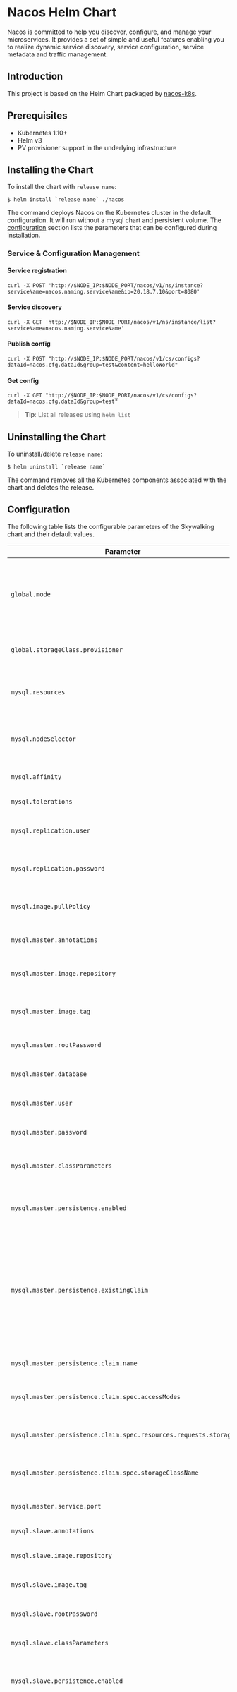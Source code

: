 # Nacos Helm Chart

Nacos is committed to help you discover, configure, and manage your microservices. It provides a set of simple and useful features enabling you to realize dynamic service discovery, service configuration, service metadata and traffic management.

## Introduction

This project is based on the Helm Chart packaged by [nacos-k8s](https://github.com/nacos-group/nacos-k8s/).

## Prerequisites

 - Kubernetes 1.10+ 
 - Helm v3 
 - PV provisioner support in the underlying infrastructure

## Installing the Chart

To install the chart with `release name`:

```shell
$ helm install `release name` ./nacos
```

The command deploys Nacos on the Kubernetes cluster in the default configuration. It will run without a mysql chart and persistent volume. The [configuration](#configuration) section lists the parameters that can be configured during installation. 

### Service & Configuration Management

#### Service registration
```shell
curl -X POST 'http://$NODE_IP:$NODE_PORT/nacos/v1/ns/instance?serviceName=nacos.naming.serviceName&ip=20.18.7.10&port=8080'
```

#### Service discovery
```shell
curl -X GET 'http://$NODE_IP:$NODE_PORT/nacos/v1/ns/instance/list?serviceName=nacos.naming.serviceName'
```
#### Publish config
```shell
curl -X POST "http://$NODE_IP:$NODE_PORT/nacos/v1/cs/configs?dataId=nacos.cfg.dataId&group=test&content=helloWorld"
```
#### Get config
```shell
curl -X GET "http://$NODE_IP:$NODE_PORT/nacos/v1/cs/configs?dataId=nacos.cfg.dataId&group=test"
```



> **Tip**: List all releases using `helm list`

## Uninstalling the Chart

To uninstall/delete `release name`:

```shell
$ helm uninstall `release name`
```
The command removes all the Kubernetes components associated with the chart and deletes the release.

## Configuration

The following table lists the configurable parameters of the Skywalking chart and their default values.

| Parameter                             | Description                                                        | Default                             |
|---------------------------------------|--------------------------------------------------------------------|-------------------------------------|
| `global.mode`                         | Run Mode (quickstart, standalone, cluster; quickstart: without mysql and pv)   | `quickstart`            |
| `global.storageClass.provisioner`     | Global storage class provisioner                                   | `nil`                               |
| `mysql.resources`                     | The [resources] to allocate for mysql container                    | `{}`                                |
| `mysql.nodeSelector`                  | Mysql labels for master and slave pod assignment                   | `{}`                                |
| `mysql.affinity`                      | Mysql affinity policy                                              | `{}`                                |
| `mysql.tolerations`                   | Mysql tolerations                                                  | `{}`                                |
| `mysql.replication.user`              | Master-slave replication username                                  | `nacos_ru`                          |
| `mysql.replication.password`          | Master-slave replication password                                  | `nacos_ru`                          |
| `mysql.image.pullPolicy`              | Mysql container image pull policy                                  | `IfNotPresent`                      |
| `mysql.master.annotations`            | Mysql master annotations                                           | `{}`                                |
| `mysql.master.image.repository`       | Mysql master container image name                                  | `nacos/nacos-mysql-master`          |
| `mysql.master.image.tag`              | Mysql master container image tag                                   | `latest`                            |
| `mysql.master.rootPassword`           | Mysql master root password                                         | `root`                              |
| `mysql.master.database`               | Nacos database name                                                | `nacos_devtest`                     |
| `mysql.master.user`                   | Nacos database user                                                | `nacos`                             |
| `mysql.master.password`               | Nacos database password                                            | `nacos`                             |
| `mysql.master.classParameters`        | Mysql master storageclass parameters                               | `{}`                                |
| `mysql.master.persistence.enabled`    | Enable the Mysql master data persistence or not                    | `false`                             |
| `mysql.master.persistence.existingClaim`|Use the existing PVC which must be created manually before bound, and specify the `subPath` if the PVC is shared with other components                                        | `mysql-master-data`        |
| `mysql.master.persistence.claim.name`      | Mysql master pvc name                                         | `mysql-master-data`                 |
| `mysql.master.persistence.claim.spec.accessModes` | Mysql master pvc access mode                           | `ReadWriteOnce`                     |
| `mysql.master.persistence.claim.spec.resources.requests.storage`  | Mysql master pvc requests storage      | `5G`                                |
| `mysql.master.persistence.claim.spec.storageClassName`|  Mysql master pvc storage class name               | `sc-mysql-master`                   |
| `mysql.master.service.port`           | Mysql master service port                                          | `3306`                              |
| `mysql.slave.annotations`             | Mysql slave annotations                                            | `{}`                                |
| `mysql.slave.image.repository`        | Mysql slave container image name                                   | `nacos/nacos-mysql-slave`          |
| `mysql.slave.image.tag`               | Mysql slave container image tag                                    | `latest`                            |
| `mysql.slave.rootPassword`            | Mysql slave root password                                          | `root`                              |
| `mysql.slave.classParameters`        | Mysql slave storageclass parameters                                | `{}`                                |
| `mysql.slave.persistence.enabled`    | Enable the mysql slave data persistence or not                    | `false`                             |
| `mysql.slave.persistence.existingClaim`|Use the existing PVC which must be created manually before bound, and specify the `subPath` if the PVC is shared with other components                                        | `mysql-slave-data`        |
| `mysql.slave.persistence.claim.name`      | Mysql slave pvc name                                         | `mysql-slave-data`                 |
| `mysql.slave.persistence.claim.spec.accessModes` | Mysql slave pvc access mode                           | `ReadWriteOnce`                     |
| `mysql.slave.persistence.claim.spec.resources.requests.storage`  | Mysql slave pvc requests storage      | `5G`                                |
| `mysql.slave.persistence.claim.spec.storageClassName`|  Mysql slave pvc storage class name               | `sc-mysql-slave`                   |
| `mysql.slave.service.port`           | Mysql slave service port                                          | `3306`                              |
| `resources`                          | The [resources] to allocate for nacos container                    | `{}`                                |
| `nodeSelector`                       | Nacos labels for pod assignment                   | `{}`                                |
| `affinity`                           | Nacos affinity policy                                              | `{}`                                |
| `tolerations`                         | Nacos tolerations                                                  | `{}`                                |
| `resources.requests.cpu`|nacos requests cpu resource|`500m`|
| `resources.requests.memory`|nacos requests memory resource|`2G`|
| `replicaCount`                        | Number of desired nacos pods, the number should be 1 as run quickstart or standalone mode| `1`           |
| `image.repository`                    | Nacos container image name                                      | `nacos/nacos-server`                   |
| `image.tag`                           | Nacos container image tag                                       | `0.9.0`                                |
| `image.pullPolicy`                    | Nacos container image pull policy                                | `IfNotPresent`                        |
| `health.enabled`                      | Enable health check or not                                         | `false`                              |
| `env.preferhostmode`                  | Enable Nacos cluster node domain name support                      | `hostname`                         |
| `env.serverPort`                      | Nacos port                                                         | `8848`                               |
| `persistence.enabled`                 | Enable the nacos data persistence or not                           | `false`                              |
| `persistence.storageClassName`        | Nacos storage class name                                           | `sc-nacos`                   |
| `persistence.classParameters`                     | Nacos storageclass parameters                                      | `{}`
| `persistence.data.accessModes` | Nacos data pvc access mode                           | `ReadWriteOnce`                     |
| `persistence.data.storageClassName`  | Nacos data pvc storage class name      | `sc-nacos`                                |
| `persistence.data.resources.requests.storage` | Nacos data pvc requests storage             | `5G`                   |
| `persistence.plugin.accessModes` | Nacos plugin pvc access mode (Available as cluster mode)                       | `ReadWriteOnce`                     |
| `persistence.plugin.storageClassName`  | Nacos plugin pvc storage class name (Available as cluster mode)      | `sc-nacos`                                |
| `persistence.plugin.resources.requests.storage` | Nacos plugin pvc requests storage (Available as cluster mode)             | `5G`                   |
| `persistence.log.accessModes` | Nacos log pvc access mode (Available as cluster mode)                           | `ReadWriteOnce`                     |
| `persistence.log.storageClassName`  | Nacos log pvc storage class name (Available as cluster mode)      | `sc-nacos`                                |
| `persistence.log.resources.requests.storage` | Nacos log pvc requests storage (Available as cluster mode)| `5G`          |
| `service.type` | service type | `NodePort` |
| `service.port` | service port | `8848` |
| `service.nodePort` | service nodeport                 | `30000`                     |
| `ingress.enabled` | Enable ingress or not | `false` |
| `ingress.annotations` | The annotations used in ingress | `{}` |
| `ingress.hosts` | The host of nacos service in ingress rule | `nacos.example.com` |


## Example
![img](../images/nacos.png)
#### quickstart mode(without mysql)
```console
$ helm install `release name` ./ --set global.mode=quickstart
```
![img](../images/quickstart.png)

#### standalone mode(without pv)
```console
$ helm install `release name` ./ --set global.mode=standalone
```
![img](../images/standalone.png)


> **Tip**: if the logs of nacos pod throws exception, you may need to delete the pod. Because mysql pod is not ready, nacos pod has been started.

#### cluster mode(without pv)
```console
$ helm install `release name` ./ --set global.mode=cluster
```
![img](../images/cluster1.png)

```console
$ kubectl scale sts `release name`-nacos --replicas=3
```
![img](../images/cluster2.png)

 * Use kubectl exec to get the cluster config of the Pods in the nacos StatefulSet after scale StatefulSets
 
![img](../images/cluster3.png)
